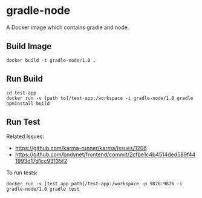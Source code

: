 
# gradle-node

A Docker image which contains gradle and node.

## Build Image
```
docker build -t gradle-node/1.0 .
```


## Run Build
```
cd test-app
docker run -v [path to]/test-app:/workspace -i gradle-node/1.0 gradle npmInstall build
```

## Run Test

Related Issues: 
* https://github.com/karma-runner/karma/issues/1206
* https://github.com/bndynet/frontend/commit/2cfbe1c4b4514ded589f441993d17d1cc93135f2

To run tests:
```
docker run -v [test app path]/test-app:/workspace -p 9876:9876 -i gradle-node/1.0 gradle test
```
